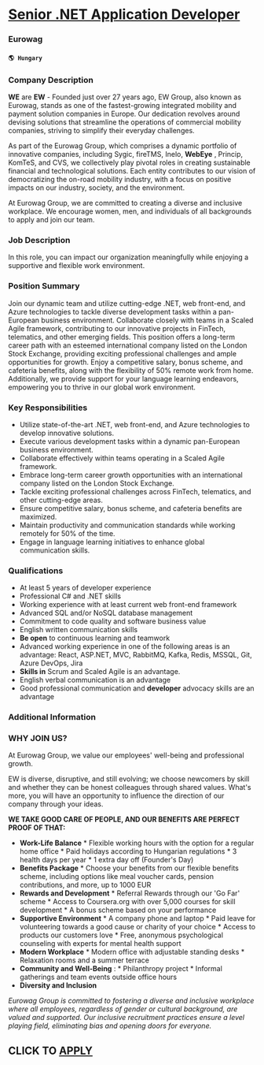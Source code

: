 # [Senior .NET Application Developer](https://www.remotewlb.com/apply/senior-net-application-developer)  
### Eurowag  
#### `🌎 Hungary`  

### Company Description

 **WE** are **EW** \- Founded just over 27 years ago, EW Group, also known as Eurowag, stands as one of the fastest-growing integrated mobility and payment solution companies in Europe. Our dedication revolves around devising solutions that streamline the operations of commercial mobility companies, striving to simplify their everyday challenges.

As part of the Eurowag Group, which comprises a dynamic portfolio of innovative companies, including Sygic, fireTMS, Inelo, **WebEye** , Princip, KomTeS, and CVS, we collectively play pivotal roles in creating sustainable financial and technological solutions. Each entity contributes to our vision of democratizing the on-road mobility industry, with a focus on positive impacts on our industry, society, and the environment.

At Eurowag Group, we are committed to creating a diverse and inclusive workplace. We encourage women, men, and individuals of all backgrounds to apply and join our team.

### Job Description

In this role, you can impact our organization meaningfully while enjoying a supportive and flexible work environment.

### Position Summary

Join our dynamic team and utilize cutting-edge .NET, web front-end, and Azure technologies to tackle diverse development tasks within a pan-European business environment. Collaborate closely with teams in a Scaled Agile framework, contributing to our innovative projects in FinTech, telematics, and other emerging fields. This position offers a long-term career path with an esteemed international company listed on the London Stock Exchange, providing exciting professional challenges and ample opportunities for growth. Enjoy a competitive salary, bonus scheme, and cafeteria benefits, along with the flexibility of 50% remote work from home. Additionally, we provide support for your language learning endeavors, empowering you to thrive in our global work environment.

### Key Responsibilities

  * Utilize state-of-the-art .NET, web front-end, and Azure technologies to develop innovative solutions.
  * Execute various development tasks within a dynamic pan-European business environment.
  * Collaborate effectively within teams operating in a Scaled Agile framework.
  * Embrace long-term career growth opportunities with an international company listed on the London Stock Exchange.
  * Tackle exciting professional challenges across FinTech, telematics, and other cutting-edge areas.
  * Ensure competitive salary, bonus scheme, and cafeteria benefits are maximized.
  * Maintain productivity and communication standards while working remotely for 50% of the time.
  * Engage in language learning initiatives to enhance global communication skills. 

### Qualifications

  * At least 5 years of developer experience
  * Professional C# and .NET skills
  * Working experience with at least current web front-end framework
  * Advanced SQL and/or NoSQL database management
  * Commitment to code quality and software business value
  * English written communication skills
  *  **Be open** to continuous learning and teamwork
  * Advanced working experience in one of the following areas is an advantage: React, ASP.NET, MVC, RabbitMQ, Kafka, Redis, MSSQL, Git, Azure DevOps, Jira
  *  **Skills in** Scrum and Scaled Agile is an advantage.
  * English verbal communication is an advantage
  * Good professional communication and **developer** advocacy skills are an advantage

### Additional Information

### WHY JOIN US?

At Eurowag Group, we value our employees' well-being and professional growth.

EW is diverse, disruptive, and still evolving; we choose newcomers by skill and whether they can be honest colleagues through shared values. What's more, you will have an opportunity to influence the direction of our company through your ideas.

 **WE TAKE GOOD CARE OF PEOPLE, AND OUR BENEFITS ARE PERFECT PROOF OF THAT:**

  *  **Work-Life Balance**
    * Flexible working hours with the option for a regular home office
    * Paid holidays according to Hungarian regulations
    * 3 health days per year
    * 1 extra day off (Founder's Day)
  *  **Benefits Package**
    * Choose your benefits from our flexible benefits scheme, including options like meal voucher cards, pension contributions, and more, up to 1000 EUR
  *  **Rewards and Development**
    * Referral Rewards through our 'Go Far' scheme
    * Access to Coursera.org with over 5,000 courses for skill development
    * A bonus scheme based on your performance
  *  **Supportive Environment**
    * A company phone and laptop 
    * Paid leave for volunteering towards a good cause or charity of your choice
    * Access to products our customers love
    * Free, anonymous psychological counseling with experts for mental health support
  *  **Modern Workplace**
    * Modern office with adjustable standing desks
    * Relaxation rooms and a summer terrace
  *  **Community and Well-Being** :
    * Philanthropy project 
    * Informal gatherings and team events outside office hours
  *  **Diversity and Inclusion**

 _Eurowag Group is committed to fostering a diverse and inclusive workplace where all employees, regardless of gender or cultural background, are valued and supported. Our inclusive recruitment practices ensure a level playing field, eliminating bias and opening doors for everyone._

  
## CLICK TO [APPLY](https://www.remotewlb.com/apply/senior-net-application-developer)

